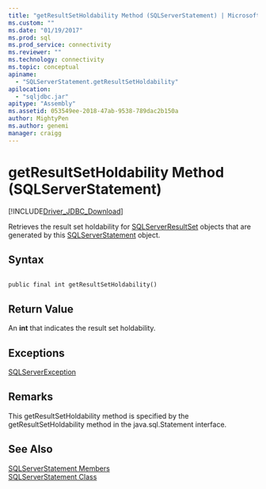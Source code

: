 ```yaml
---
title: "getResultSetHoldability Method (SQLServerStatement) | Microsoft Docs"
ms.custom: ""
ms.date: "01/19/2017"
ms.prod: sql
ms.prod_service: connectivity
ms.reviewer: ""
ms.technology: connectivity
ms.topic: conceptual
apiname: 
  - "SQLServerStatement.getResultSetHoldability"
apilocation: 
  - "sqljdbc.jar"
apitype: "Assembly"
ms.assetid: 053549ee-2018-47ab-9538-789dac2b150a
author: MightyPen
ms.author: genemi
manager: craigg
---
```

# getResultSetHoldability Method (SQLServerStatement)
[!INCLUDE[Driver_JDBC_Download](../../../includes/driver_jdbc_download.md)]

  Retrieves the result set holdability for [SQLServerResultSet](../../../connect/jdbc/reference/sqlserverresultset-class.md) objects that are generated by this [SQLServerStatement](../../../connect/jdbc/reference/sqlserverstatement-class.md) object.  
  
## Syntax  
  
```  
  
public final int getResultSetHoldability()  
```  
  
## Return Value  
 An **int** that indicates the result set holdability.  
  
## Exceptions  
 [SQLServerException](../../../connect/jdbc/reference/sqlserverexception-class.md)  
  
## Remarks  
 This getResultSetHoldability method is specified by the getResultSetHoldability method in the java.sql.Statement interface.  
  
## See Also  
 [SQLServerStatement Members](../../../connect/jdbc/reference/sqlserverstatement-members.md)   
 [SQLServerStatement Class](../../../connect/jdbc/reference/sqlserverstatement-class.md)  
  
  
